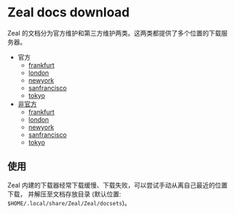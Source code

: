 # Zeal docs download

Zeal 的文档分为官方维护和第三方维护两类。这两类都提供了多个位置的下载服务器。

+ 官方
    + [frankfurt]
    + [london]
    + [newyork]
    + [sanfrancisco]
    + [tokyo]
+ [非官方]
    + [frankfurt ]
    + [london ]
    + [newyork ]
    + [sanfrancisco ]
    + [tokyo ]

[frankfurt]: https://github.com/kitty-panics/zeal-docs-downloader/blob/master/official-frankfurt.txt
[london]: https://github.com/kitty-panics/zeal-docs-downloader/blob/master/official-london.txt
[newyork]: https://github.com/kitty-panics/zeal-docs-downloader/blob/master/official-newyork.txt
[sanfrancisco]: https://github.com/kitty-panics/zeal-docs-downloader/blob/master/official-sanfrancisco.txt
[tokyo]: https://github.com/kitty-panics/zeal-docs-downloader/blob/master/official-tokyo.txt
[非官方]: https://github.com/kitty-panics/zeal-docs-downloader/blob/master/unofficial.txt
[frankfurt ]: https://github.com/kitty-panics/zeal-docs-downloader/blob/master/unofficial-frankfurt.txt
[london ]: https://github.com/kitty-panics/zeal-docs-downloader/blob/master/unofficial-london.txt
[newyork ]: https://github.com/kitty-panics/zeal-docs-downloader/blob/master/unofficial-newyork.txt
[sanfrancisco ]: https://github.com/kitty-panics/zeal-docs-downloader/blob/master/unofficial-sanfrancisco.txt
[tokyo ]: https://github.com/kitty-panics/zeal-docs-downloader/blob/master/unofficial-tokyo.txt

## 使用

Zeal 内建的下载器经常下载缓慢、下载失败，可以尝试手动从离自己最近的位置下载，
并解压至文档存放目录 (默认位置: `$HOME/.local/share/Zeal/Zeal/docsets`)。

